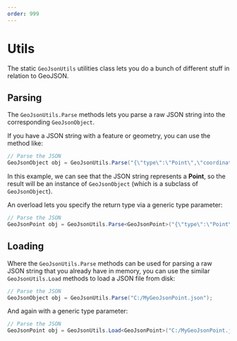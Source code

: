 ```yaml
---
order: 999
---
```


# Utils

The static <code type="Skybrud.Essentials.Maps.GeoJson.GeoJsonUtils, Skybrud.Essentials.Maps">GeoJsonUtils</code> utilities class lets you do a bunch of different stuff in relation to GeoJSON.

## Parsing

The <code method="Skybrud.Essentials.Maps.GeoJson.GeoJsonUtils.Parse, Skybrud.Essentials.Maps">GeoJsonUtils.Parse</code> methods lets you parse a raw JSON string into the corresponding <code type="Skybrud.Essentials.Maps.GeoJson.GeoJsonObject, Skybrud.Essentials.Maps">GeoJsonObject</code>.

If you have a JSON string with a feature or geometry, you can use the method like:

```csharp
// Parse the JSON
GeoJsonObject obj = GeoJsonUtils.Parse("{\"type\":\"Point\",\"coordinates\":[9.536067,55.708116]}");
```

In this example, we can see that the JSON string represents a **Point**, so the result will be an instance of <code type="Skybrud.Essentials.Maps.GeoJson.Geometry.GeoJsonPoint, Skybrud.Essentials.Maps">GeoJsonObject</code> (which is a subclass of <code type="Skybrud.Essentials.Maps.GeoJson.GeoJsonObject, Skybrud.Essentials.Maps">GeoJsonObject</code>).

An overload lets you specify the return type via a generic type parameter:

```csharp
// Parse the JSON
GeoJsonPoint obj = GeoJsonUtils.Parse<GeoJsonPoint>("{\"type\":\"Point\",\"coordinates\":[9.536067,55.708116]}");
```

## Loading

Where the <code method="Skybrud.Essentials.Maps.GeoJson.GeoJsonUtils.Parse, Skybrud.Essentials.Maps">GeoJsonUtils.Parse</code> methods can be used for parsing a raw JSON string that you already have in memory, you can use the similar <code method="Skybrud.Essentials.Maps.GeoJson.GeoJsonUtils.Load, Skybrud.Essentials.Maps">GeoJsonUtils.Load</code> methods to load a JSON file from disk:

```csharp
// Parse the JSON
GeoJsonObject obj = GeoJsonUtils.Parse("C:/MyGeoJsonPoint.json");
```

And again with a generic type parameter:

```csharp
// Parse the JSON
GeoJsonPoint obj = GeoJsonUtils.Load<GeoJsonPoint>("C:/MyGeoJsonPoint.json");
```
